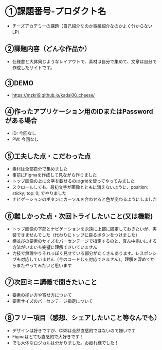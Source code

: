 # ①課題番号-プロダクト名
- チーズアカデミーの課題（自己紹介なのか事業紹介なのかよく分からないLP）

## ②課題内容（どんな作品か）
- 仕様書と大体同じようなレイアウトで、素材は自分で集めて、文章は自分で作成したサイトです。

## ③DEMO
- https://mzkri9.github.io/kadai00_cheese/

## ④作ったアプリケーション用のIDまたはPasswordがある場合

- ID: 今回なし
- PW: 今回なし

## ⑤工夫した点・こだわった点

- 素材は全部自分で集めました
- 事前にFigmaを作成して見ながら作りました
- トップ画像の上に文字を載せるのはgridを使ってやってみました
- スクロールしても、最初文字が画像とともに消えないように、position: sticky; top: 0; でやりました
- ナビゲーションのボタンにカーソルを合わせると色が変わるようにしました

## ⑥難しかった点・次回トライしたいこと(又は機能)

- トップ画像の下部とナビゲーションを永遠に上部に固定しておきたいが、実装できませんでした（代わりにトップに戻るボタンをつけました）
- 横並びの要素のサイズをパーセンテージで指定するのと、真ん中揃いにする方法がいまいち完璧に理解できいていません
- 力技で無理やりそれっぽく見せている部分がたくさんあります。レスポンシブも対応していません（今のコードじゃ対応できません）。理解を深めてからまたやってみたいと思います

## ⑦次回ミニ講義で聞きたいこと

- 要素の揃い方や寄せ方について
- 要素サイズのパーセンテージ指定について

## ⑧フリー項目（感想、シェアしたいこと等なんでも）

- デザインは好きですが、CSSは全然直感的ではないので嫌いです
- Figmaはとても直感的で大好きです！
- でも大体なロジカルは分かりました。お疲れ様でした！ 
